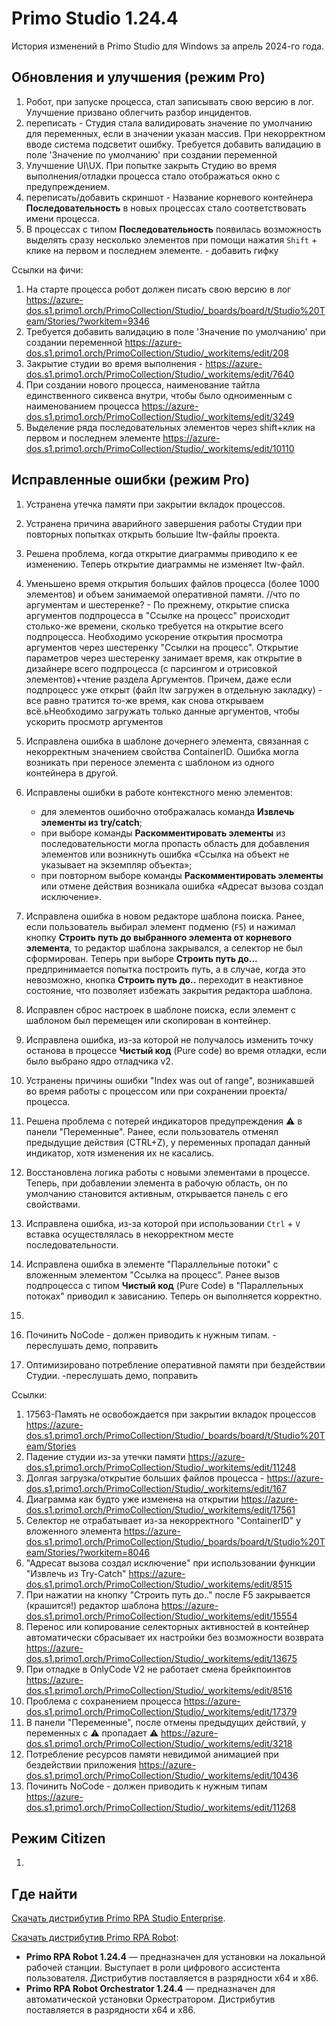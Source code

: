 # Primo Studio 1.24.4

История изменений в Primo Studio для Windows за апрель 2024-го года.

## Обновления и улучшения (режим Pro)

1. Робот, при запуске процесса, стал записывать свою версию в лог. Улучшение призвано облегчить разбор инцидентов.
1. переписать - Студия стала валидировать значение по умолчанию для переменных, если в значении указан массив. При некорректном вводе система подсветит ошибку. Требуется добавить валидацию в поле 'Значение по умолчанию' при создании переменной
1. Улучшение UI\UX. При попытке закрыть Студию во время выполнения/отладки процесса стало отображаться окно с предупреждением. 
1. переписать/добавить скриншот - Название корневого контейнера **Последовательность** в новых процессах стало соответствовать имени процесса. 
1. В процессах с типом **Последовательность** появилась возможность выделять сразу несколько элементов при помощи нажатия `Shift` + клике на первом и последнем элементе. - добавить гифку




Ссылки на фичи:
1. На старте процесса робот должен писать свою версию в лог https://azure-dos.s1.primo1.orch/PrimoCollection/Studio/_boards/board/t/Studio%20Team/Stories/?workitem=9346
1. Требуется добавить валидацию в поле 'Значение по умолчанию' при создании переменной https://azure-dos.s1.primo1.orch/PrimoCollection/Studio/_workitems/edit/208
1. Закрытие студии во время выполнения - https://azure-dos.s1.primo1.orch/PrimoCollection/Studio/_workitems/edit/7640
1. При создании нового процесса, наименование тайтла единственного сиквенса внутри, чтобы было одноименным с наименованием процесса https://azure-dos.s1.primo1.orch/PrimoCollection/Studio/_workitems/edit/3249
1. Выделение ряда последовательных элементов через shift+клик на первом и последнем элементе https://azure-dos.s1.primo1.orch/PrimoCollection/Studio/_workitems/edit/10110



## Исправленные ошибки (режим Pro)

1. Устранена утечка памяти при закрытии вкладок процессов.
1. Устранена причина аварийного завершения работы Студии при повторных попытках открыть большие ltw-файлы проекта. 
1. Решена проблема, когда открытие диаграммы приводило к ее изменению. Теперь открытие диаграммы не изменяет ltw-файл. 
1. Уменьшено время открытия больших файлов процесса (более 1000 элементов) и объем занимаемой оперативной памяти. 
//что по аргументам и шестеренке? - По прежнему, открытие списка аргументов подпроцесса в "Ссылке на процесс" происходит столько-же времени, сколько требуется на открытие всего подпроцесса. Необходимо ускорение открытия просмотра аргументов через шестеренку "Ссылки на процесс". Открытие параметров через шестеренку занимает время, как открытие в дизайнере всего подпроцесса (с парсингом и отрисовкой элементов)+чтение раздела Аргументов. Причем, даже если подпроцесс уже открыт (файл ltw загружен в отдельную закладку) - все равно тратится то-же время, как снова открываем всё.ьНеобходимо загружать только данные аргументов, чтобы ускорить просмотр аргументов
1. Исправлена ошибка в шаблоне дочернего элемента, связанная с некорректным значением свойства ContainerID. Ошибка могла возникать при переносе элемента с шаблоном из одного контейнера в другой.
1. Исправлены ошибки в работе контекстного меню элементов:
   * для элементов ошибочно отображалась команда **Извлечь элементы из try/catch**;
   * при выборе команды **Раскомментировать элементы** из последовательности могла пропасть область для добавления элементов или возникнуть ошибка «Ссылка на объект не указывает на экземпляр объекта»;
   * при повторном выборе команды **Раскомментировать элементы** или отмене действия возникала ошибка «Адресат вызова создал исключение». 
1. Исправлена ошибка в новом редакторе шаблона поиска. Ранее, если пользователь выбирал элемент подменю (`F5`) и нажимал кнопку **Строить путь до выбранного элемента от корневого элемента**, то редактор шаблона закрывался, а селектор не был сформирован. Теперь при выборе **Строить путь до...** предпринимается попытка построить путь, а в случае, когда это невозможно, кнопка **Строить путь до..** переходит в неактивное состояние, что позволяет избежать закрытия редактора шаблона.
1. Исправлен сброс настроек в шаблоне поиска, если элемент с шаблоном был перемещен или скопирован в контейнер.
1. Исправлена ошибка, из-за которой не получалось изменить точку останова в процессе **Чистый код** (Pure code) во время отладки, если было выбрано ядро отладчика v2. 
1. Устранены причины ошибки "Index was out of range", возникавшей во время работы с процессом или при сохранении проекта/процесса.
1. Решена проблема с потерей индикаторов предупреждения ⚠️ в панели "Переменные". Ранее, если пользователь отменял предыдущие действия (CTRL+Z), у переменных пропадал данный индикатор, хотя изменения их не касались.
1. Восстановлена логика работы с новыми элементами в процессе. Теперь, при добавлении элемента в рабочую область, он по умолчанию становится активным, открывается панель с его свойствами.
1. Исправлена ошибка, из-за которой при использовании `Ctrl` + `V` вставка осуществлялась в некорректном месте последовательности. 
1. Исправлена ошибка в элементе "Параллельные потоки" с вложенным элементом "Ссылка на процесс". Ранее вызов подпроцесса с типом **Чистый код** (Pure Code) в "Параллельных потоках" приводил к зависанию. Теперь он выполняется корректно.
1. 




1. Починить NoCode - должен приводить к нужным типам.   - переслушать демо, поправить
1. Оптимизировано потребление оперативной памяти при бездействии Студии.  -переслушать демо, поправить





Ссылки:
1. 17563-Память не освобождается при закрытии вкладок процессов https://azure-dos.s1.primo1.orch/PrimoCollection/Studio/_boards/board/t/Studio%20Team/Stories
1. Падение студии из-за утечки памяти https://azure-dos.s1.primo1.orch/PrimoCollection/Studio/_workitems/edit/11248
1. Долгая загрузка/открытие больших файлов процесса - https://azure-dos.s1.primo1.orch/PrimoCollection/Studio/_workitems/edit/167
1. Диаграмма как будто уже изменена на открытии https://azure-dos.s1.primo1.orch/PrimoCollection/Studio/_workitems/edit/17561
1. Селектор не отрабатывает из-за некорректного "ContainerID" у вложенного элемента https://azure-dos.s1.primo1.orch/PrimoCollection/Studio/_boards/board/t/Studio%20Team/Stories/?workitem=8046
1. "Адресат вызова создал исключение" при использовании функции "Извлечь из Try-Catch" https://azure-dos.s1.primo1.orch/PrimoCollection/Studio/_workitems/edit/8515
1. При нажатии на кнопку "Строить путь до.." после F5 закрывается (крашится!) редактор шаблона   https://azure-dos.s1.primo1.orch/PrimoCollection/Studio/_workitems/edit/15554
1. Перенос или копирование селекторных активностей в контейнер автоматически сбрасывает их настройки без возможности возврата https://azure-dos.s1.primo1.orch/PrimoCollection/Studio/_workitems/edit/13675
1. При отладке в OnlyCode V2 не работает смена брейкпоинтов https://azure-dos.s1.primo1.orch/PrimoCollection/Studio/_workitems/edit/8516
1. Проблема с сохранением процесса https://azure-dos.s1.primo1.orch/PrimoCollection/Studio/_workitems/edit/17379
1. В панели "Переменные", после отмены предыдущих действий, у переменных с ⚠️ пропадает ⚠️   https://azure-dos.s1.primo1.orch/PrimoCollection/Studio/_workitems/edit/3218
1. Потребление ресурсов памяти невидимой анимацией при бездействии приложения https://azure-dos.s1.primo1.orch/PrimoCollection/Studio/_workitems/edit/10436
1. Починить NoCode - должен приводить к нужным типам  https://azure-dos.s1.primo1.orch/PrimoCollection/Studio/_workitems/edit/11268


## Режим Citizen

1. 



## Где найти
[Скачать дистрибутив Primo RPA Studio Enterprise](https://disk.primo-rpa.ru/index.php/s/primo?path=%2FRelease%2FStudio%2FWindows).

[Скачать дистрибутив Primo RPA Robot](https://disk.primo-rpa.ru/index.php/s/primo?path=%2FRelease%2FRobot%2FWindows):
* **Primo RPA Robot 1.24.4** — предназначен для установки на локальной рабочей станции. Выступает в роли цифрового ассистента пользователя. Дистрибутив поставляется в разрядности x64 и x86.
* **Primo RPA Robot Orchestrator 1.24.4** — предназначен для автоматической установки Оркестратором. Дистрибутив поставляется в разрядности x64 и x86.
